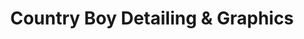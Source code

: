 ---
title: "Country Boy Detailing & Graphics"
url: /washburn/country-boy-detailing-and-graphics/
shop: shop
---